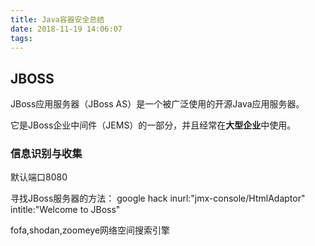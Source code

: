 ```yaml
---
title: Java容器安全总结
date: 2018-11-19 14:06:07
tags:
---
```

## JBOSS

JBoss应用服务器（JBoss AS）是一个被广泛使用的开源Java应用服务器。

它是JBoss企业中间件（JEMS）的一部分，并且经常在**大型企业**中使用。

### 信息识别与收集

默认端口8080

寻找JBoss服务器的方法：
google hack
inurl:"jmx-console/HtmlAdaptor"
intitle:"Welcome to JBoss"

fofa,shodan,zoomeye网络空间搜索引擎